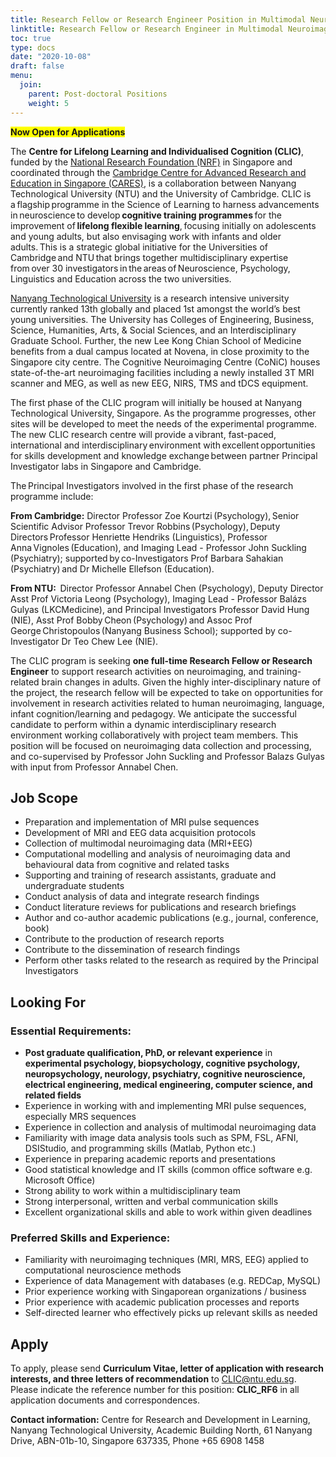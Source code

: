 ```yaml
---
title: Research Fellow or Research Engineer Position in Multimodal Neuroimaging
linktitle: Research Fellow or Research Engineer in Multimodal Neuroimaging
toc: true
type: docs
date: "2020-10-08"
draft: false
menu:
  join:
    parent: Post-doctoral Positions
    weight: 5
---
```


<span style="background-color: #FFFF00">**Now Open for Applications**</span>

The **Centre for Lifelong Learning and Individualised Cognition (CLIC)**, funded by the [National Research Foundation (NRF)](https://www.nrf.gov.sg/) in Singapore and coordinated through the [Cambridge Centre for Advanced Research and Education in Singapore (CARES)](https://www.create.edu.sg/about-create/research-centres/cares), is a collaboration between Nanyang Technological University (NTU) and the University of Cambridge. CLIC is a flagship programme in the Science of Learning to harness advancements in neuroscience to develop **cognitive training programmes** for the improvement of **lifelong flexible learning**, focusing initially on adolescents and young adults, but also envisaging work with infants and older adults. This is a strategic global initiative for the Universities of Cambridge and NTU that brings together multidisciplinary expertise from over 30 investigators in the areas of Neuroscience, Psychology, Linguistics and Education across the two universities.

[Nanyang Technological University](https://www.ntu.edu.sg/Pages/home.aspx) is a research intensive university currently ranked 13th globally and placed 1st amongst the world’s best young universities. The University has Colleges of Engineering, Business, Science, Humanities, Arts, & Social Sciences, and an Interdisciplinary Graduate School. Further, the new Lee Kong Chian School of Medicine benefits from a dual campus located at Novena, in close proximity to the Singapore city centre. The Cognitive Neuroimaging Centre (CoNiC) houses state-of-the-art neuroimaging facilities including a newly installed 3T MRI scanner and MEG, as well as new EEG, NIRS, TMS and tDCS equipment.  

The first phase of the CLIC program will initially be housed at Nanyang Technological University, Singapore. As the programme progresses, other sites will be developed to meet the needs of the experimental programme. The new CLIC research centre will provide a vibrant, fast-paced, international and interdisciplinary environment with excellent opportunities for skills development and knowledge exchange between partner Principal Investigator labs in Singapore and Cambridge.    

The Principal Investigators involved in the first phase of the research programme include:  
 
**From Cambridge:** Director Professor Zoe Kourtzi (Psychology), Senior Scientific Advisor Professor Trevor Robbins (Psychology), Deputy Directors Professor Henriette Hendriks (Linguistics), Professor Anna Vignoles (Education), and Imaging Lead - Professor John Suckling (Psychiatry); supported by co-Investigators Prof Barbara Sahakian (Psychiatry) and Dr Michelle Ellefson (Education).  
 
**From NTU:**  Director Professor Annabel Chen (Psychology), Deputy Director Asst Prof Victoria Leong (Psychology), Imaging Lead - Professor Balázs Gulyas (LKCMedicine), and Principal Investigators Professor David Hung (NIE), Asst Prof Bobby Cheon (Psychology) and Assoc Prof George Christopoulos (Nanyang Business School); supported by co-Investigator Dr Teo Chew Lee (NIE). 
 
The CLIC program is seeking **one full-time Research Fellow or Research Engineer** to support research activities on neuroimaging, and training-related brain changes in adults. Given the highly inter-disciplinary nature of the project, the research fellow will be expected to take on opportunities for involvement in research activities related to human neuroimaging, language, infant cognition/learning and pedagogy. We anticipate the successful candidate to perform within a dynamic interdisciplinary research environment working collaboratively with project team members. This position will be focused on neuroimaging data collection and processing, and co-supervised by Professor John Suckling and Professor Balazs Gulyas with input from Professor Annabel Chen.

## Job Scope
*	Preparation and implementation of MRI pulse sequences
*	Development of MRI and EEG data acquisition protocols
*	Collection of multimodal neuroimaging data (MRI+EEG)
*	Computational modelling and analysis of neuroimaging data and behavioural data from cognitive and related tasks
*	Supporting and training of research assistants, graduate and undergraduate students
*	Conduct analysis of data and integrate research findings
*	Conduct literature reviews for publications and research briefings
*	Author and co-author academic publications (e.g., journal, conference, book)
*	Contribute to the production of research reports
*	Contribute to the dissemination of research findings 
*	Perform other tasks related to the research as required by the Principal Investigators

## Looking For
### Essential Requirements:

*	**Post graduate qualification, PhD, or relevant experience** in **experimental psychology, biopsychology, cognitive psychology, neuropsychology, neurology, psychiatry, cognitive neuroscience, electrical engineering, medical engineering, computer science, and related fields**
*	Experience in working with and implementing MRI pulse sequences, especially MRS sequences
*	Experience in collection and analysis of multimodal neuroimaging data
*	Familiarity with image data analysis tools such as SPM, FSL, AFNI, DSIStudio, and programming skills (Matlab, Python etc.)
*	Experience in preparing academic reports and presentations
*	Good statistical knowledge and IT skills (common office software e.g. Microsoft Office)
*	Strong ability to work within a multidisciplinary team
*	Strong interpersonal, written and verbal communication skills
*	Excellent organizational skills and able to work within given deadlines

### Preferred Skills and Experience:
*	Familiarity with neuroimaging techniques (MRI, MRS, EEG) applied to computational neuroscience methods
*	Experience of data Management with databases (e.g. REDCap, MySQL)
*	Prior experience working with Singaporean organizations / business
*	Prior experience with academic publication processes and reports
*	Self-directed learner who effectively picks up relevant skills as needed

## Apply

To apply, please send **Curriculum Vitae, letter of application with research interests, and three letters of recommendation** to CLIC@ntu.edu.sg. Please indicate the reference number for this position: **CLIC_RF6** in all application documents and correspondences.

**Contact information:** Centre for Research and Development in Learning, Nanyang Technological University, Academic Building North, 61 Nanyang Drive, ABN-01b-10, Singapore 637335, Phone +65 6908 1458
